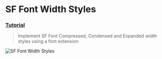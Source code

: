  # SF Font Width Styles
 ### [Tutorial](https://designcode.io/swiftui-handbook-sf-font-width-styles)
> Implement SF Font Compressed, Condensed and Expanded width styles using a font extension

![SF Font Width Styles](https://github.com/mrgsdev/DesignCode/assets/157994617/5304e8be-6632-45bd-8f61-699c41d6850b)

 